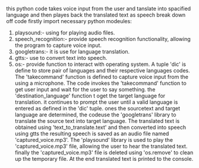 this python code takes voice input from the user and tanslate into spacified language and then playes back the translated text as speech 
break down off code
firstly import necessary python modeules:
1. playsound:- using for playing audio files.
2. speech_recognition:- provide speech recognition functionality, allowing the program to capture voice input.
3. googletrans:- it is use for language translation.
4. gtts:- use to convert text into speech.
5. os:- provide function to interact with operating system.
A tuple 'dic' is define to store pair of languages and their respective languages codes.
The 'takecommand' function is defined to capture voice input from the using a microphone.
The code invokes the 'takecommand' function to get user input and wait for the user to say something.
the 'destination_language' function t oget the target language for translation. it continues to prompt the user until a valid language is entered as defined in the 'dic' tuple.
ones the sourcetext and target language are determined, the codeuse the 'googletrans' library to translate the source text into target language.
The translated text is obtained using 'text_to_translate.text' and then converted into speech using gtts the resulting speech is saved as an audio file named 'captured_voice.mp3'.
The 'playsound' library is used to play the 'captured_voice.mp3' file, allowing the user to hear the translated text.
finally the 'captured_voice.mp3' file is deleted using 'os.remove' to clean up the temporary file.
At the end translated text is printed to the console.
